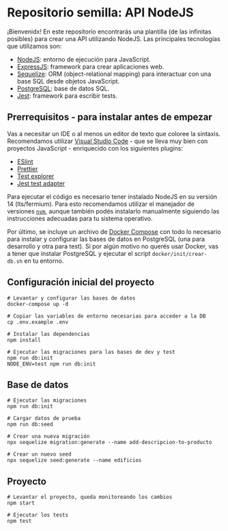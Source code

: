 # Repositorio semilla: API NodeJS

¡Bienvenidx! En este repositorio encontrarás una plantilla (de las infinitas posibles) para crear una API utilizando NodeJS. Las principales tecnologías que utilizamos son:

- [NodeJS](https://nodejs.org/es/): entorno de ejecución para JavaScript.
- [ExpressJS](https://expressjs.com/): framework para crear aplicaciones web.
- [Sequelize](https://sequelize.org/master/): ORM (object-relational mapping) para interactuar con una base SQL desde objetos JavaScript.
- [PostgreSQL](https://www.postgresql.org/): base de datos SQL.
- [Jest](https://jestjs.io/): framework para escribir tests.

## Prerrequisitos - para instalar antes de empezar

Vas a necesitar un IDE o al menos un editor de texto que coloree la sintaxis. Recomendamos utilizar [Visual Studio Code](https://code.visualstudio.com/) - que se lleva muy bien con proyectos JavaScript - enriquecido con los siguientes plugins:

- [ESlint](https://marketplace.visualstudio.com/items?itemName=dbaeumer.vscode-eslint)
- [Prettier](https://marketplace.visualstudio.com/items?itemName=esbenp.prettier-vscode)
- [Test explorer](https://marketplace.visualstudio.com/items?itemName=hbenl.vscode-test-explorer)
- [Jest test adapter](https://marketplace.visualstudio.com/items?itemName=kavod-io.vscode-jest-test-adapter)

Para ejecutar el código es necesario tener instalado NodeJS en su versión 14 (lts/fermium). Para esto recomendamos utilizar el manejador de versiones [`nvm`](https://github.com/nvm-sh/nvm), aunque también podés instalarlo manualmente siguiendo las instrucciones adecuadas para tu sistema operativo.

Por último, se incluye un archivo de [Docker Compose](https://docs.docker.com/compose/) con todo lo necesario para instalar y configurar las bases de datos en PostgreSQL (una para desarrollo y otra para test). Si por algún motivo no querés usar Docker, vas a tener que instalar PostgreSQL y ejecutar el script `docker/init/crear-db.sh` en tu entorno.

## Configuración inicial del proyecto

```shell
# Levantar y configurar las bases de datos
docker-compose up -d

# Copiar las variables de entorno necesarias para acceder a la DB
cp .env.example .env

# Instalar las dependencias
npm install

# Ejecutar las migraciones para las bases de dev y test
npm run db:init
NODE_ENV=test npm run db:init
```

## Base de datos

```shell
# Ejecutar las migraciones
npm run db:init

# Cargar datos de prueba
npm run db:seed

# Crear una nueva migración
npx sequelize migration:generate --name add-descripcion-to-producto

# Crear un nuevo seed
npx sequelize seed:generate --name edificios
```

## Proyecto

```shell
# Levantar el proyecto, queda monitoreando los cambios
npm start

# Ejecutar los tests
npm test
```
